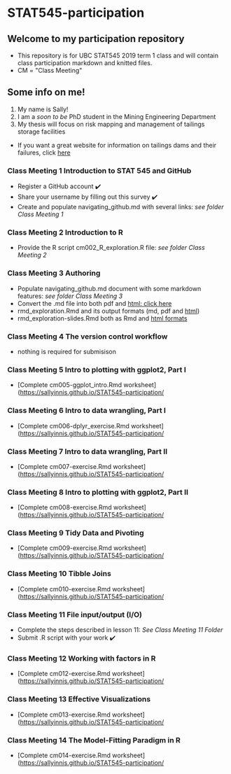 # STAT545-participation

## Welcome to my participation repository
  * This repository is for UBC STAT545 2019 term 1 class and will contain class participation markdown and knitted files.
  * CM = "Class Meeting"

## Some info on me! 
  1. My name is Sally!
  2. I am a *soon to be* PhD student in the Mining Engineering Department 
  3. My thesis will focus on risk mapping and management of tailings storage facilities 
   * If you want a great website for information on tailings dams and their failures, click [here](http://www.tailings.info/)


### Class Meeting 1 Introduction to STAT 545 and GitHub
* Register a GitHub account :heavy_check_mark:
* Share your username by filling out this survey :heavy_check_mark:
* Create and populate navigating_github.md with several links: *see folder Class Meeting 1*
### Class Meeting 2 Introduction to R
* Provide the R script cm002_R_exploration.R file: *see folder Class Meeting 2*
### Class Meeting 3 Authoring
* Populate navigating_github.md document with some markdown features: *see folder Class Meeting 3*
* Convert the .md file into both pdf and [html: click here](https://sallyinnis.github.io/STAT545-participation/Class%20Meeting%203/navigating_github.html)
* rmd_exploration.Rmd and its output formats (md, pdf and [html](https://sallyinnis.github.io/STAT545-participation/Class%20Meeting%203/rmd_exploration.html))
* rmd_exploration-slides.Rmd both as Rmd and [html formats](https://sallyinnis.github.io/STAT545-participation/Class%20Meeting%203/Rmd_exploration-slides.html)
### Class Meeting 4 The version control workflow
* nothing is required for submisison
### Class Meeting 5 Intro to plotting with ggplot2, Part I
* [Complete cm005-ggplot_intro.Rmd worksheet](https://sallyinnis.github.io/STAT545-participation/
### Class Meeting 6 Intro to data wrangling, Part I
* [Complete cm006-dplyr_exercise.Rmd worksheet](https://sallyinnis.github.io/STAT545-participation/ 
### Class Meeting 7 Intro to data wrangling, Part II
* [Complete cm007-exercise.Rmd worksheet](https://sallyinnis.github.io/STAT545-participation/
### Class Meeting 8 Intro to plotting with ggplot2, Part II
* [Complete cm008-exercise.Rmd worksheet](https://sallyinnis.github.io/STAT545-participation/
### Class Meeting 9 Tidy Data and Pivoting
* [Complete cm009-exercise.Rmd worksheet](https://sallyinnis.github.io/STAT545-participation/
### Class Meeting 10 Tibble Joins
* [Complete cm010-exercise.Rmd worksheet](https://sallyinnis.github.io/STAT545-participation/
### Class Meeting 11 File input/output (I/O)
* Complete the steps described in lesson 11: *See Class Meeting 11 Folder*
* Submit .R script with your work :heavy_check_mark:
### Class Meeting 12 Working with factors in R
* [Complete cm012-exercise.Rmd worksheet](https://sallyinnis.github.io/STAT545-participation/
### Class Meeting 13 Effective Visualizations
* [Complete cm013-exercise.Rmd worksheet](https://sallyinnis.github.io/STAT545-participation/
### Class Meeting 14 The Model-Fitting Paradigm in R
* [Complete cm014-exercise.Rmd worksheet](https://sallyinnis.github.io/STAT545-participation/

